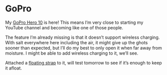 # GoPro

My [GoPro Hero 10](https://gopro.com/en/us/shop/cameras/hero10-black/CHDHX-101-master.html?option-id=CHDRB-101-master) is here!  This means I’m very close to starting my YouTube channel and becoming like one of those people.

The feature I’m already missing is that it doesn’t support wireless charging.  With salt everywhere here including the air, it might give up the ghots sooner than expected, but I’ll do my best to only open it when far away from moisture.  I might be able to add wireless charging to it, we’ll see.

Attached a [floating strap](https://www.amazon.com/gp/product/B01B1GRPDG) to it, will test tomorrow to see if it’s enough to keep it afloat.
